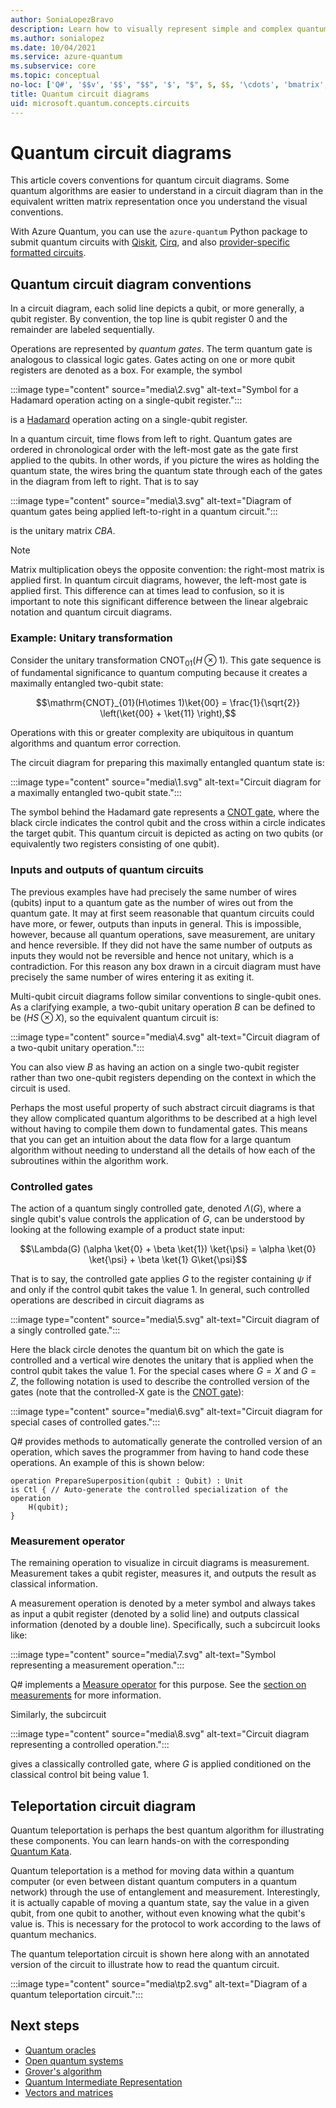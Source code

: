 ```yaml
---
author: SoniaLopezBravo
description: Learn how to visually represent simple and complex quantum operations with quantum circuit diagrams.
ms.author: sonialopez
ms.date: 10/04/2021
ms.service: azure-quantum
ms.subservice: core
ms.topic: conceptual
no-loc: ['Q#', '$$v', '$$', "$$", '$', "$", $, $$, '\cdots', 'bmatrix', '\ddots', '\equiv', '\sum', '\begin', '\end', '\sqrt', '\otimes', '{', '}', '\text', '\phi', '\kappa', '\psi', '\alpha', '\beta', '\gamma', '\delta', '\omega', '\bra', '\ket', '\boldone', '\\\\', '\\', '=', '\frac', '\text', '\mapsto', '\dagger', '\to', '\begin{cases}', '\end{cases}', '\operatorname', '\braket', '\id', '\expect', '\defeq', '\variance', '\dd', '&', '\begin{align}', '\end{align}', '\Lambda', '\lambda', '\Omega', '\mathrm', '\left', '\right', '\qquad', '\times', '\big', '\langle', '\rangle', '\bigg', '\Big', '|', '\mathbb', '\vec', '\in', '\texttt', '\ne', '<', '>', '\leq', '\geq', '~~', '~', '\begin{bmatrix}', '\end{bmatrix}', '\_', target, targets]
title: Quantum circuit diagrams
uid: microsoft.quantum.concepts.circuits
---
```


# Quantum circuit diagrams 

This article covers conventions for quantum circuit diagrams. Some quantum algorithms are easier to understand in a circuit diagram than in the equivalent written matrix representation once you understand the visual conventions.

With Azure Quantum, you can use the `azure-quantum` Python package to submit quantum circuits with [Qiskit](xref:microsoft.quantum.quickstarts.computing.qiskit.portal), [Cirq](xref:microsoft.quantum.quickstarts.computing.cirq.portal), and also [provider-specific formatted circuits](xref:microsoft.quantum.quickstarts.computing.provider.portal).

## Quantum circuit diagram conventions

In a circuit diagram, each solid line depicts a qubit, or more generally, a qubit register. By convention, the top line is qubit register $0$ and the remainder are labeled sequentially. 

Operations are represented by *quantum gates*. The term quantum gate is analogous to classical logic gates. Gates acting on one or more qubit registers are denoted as a box.
For example, the symbol

:::image type="content" source="media\2.svg" alt-text="Symbol for a Hadamard operation acting on a single-qubit register.":::

is a [Hadamard](xref:Microsoft.Quantum.Intrinsic.H) operation acting on a single-qubit register.

In a quantum circuit, time flows from left to right. Quantum gates are ordered in chronological order with the left-most gate as the gate first applied to the qubits.
In other words, if you picture the wires as holding the quantum state, the wires bring the quantum state through each of the gates in the diagram from left to right.
That is to say 

:::image type="content" source="media\3.svg" alt-text="Diagram of quantum gates being applied left-to-right in a quantum circuit.":::

is the unitary matrix $CBA$.

> [!NOTE]
> Matrix multiplication obeys the opposite convention: the right-most matrix is applied first. In quantum circuit diagrams, however, the left-most gate is applied first.
>This difference can at times lead to confusion, so it is important to note this significant difference between the linear algebraic notation and quantum circuit diagrams.

### Example: Unitary transformation

Consider the unitary transformation $\text{ CNOT}_{01}(H\otimes 1)$.
This gate sequence is of fundamental significance to quantum computing because it creates a maximally entangled two-qubit state:

$$\mathrm{CNOT}_{01}(H\otimes 1)\ket{00} = \frac{1}{\sqrt{2}} \left(\ket{00} + \ket{11} \right),$$

Operations with this or greater complexity are ubiquitous in quantum algorithms and quantum error correction.

The circuit diagram for preparing this maximally entangled quantum state is:

:::image type="content" source="media\1.svg" alt-text="Circuit diagram for a maximally entangled two-qubit state.":::

The symbol behind the Hadamard gate represents a [CNOT gate](xref:Microsoft.Quantum.Intrinsic.CNOT), where the black circle indicates the control qubit and the cross within a circle indicates the target qubit. This quantum circuit is depicted as acting on two qubits (or equivalently two registers consisting of one qubit).

### Inputs and outputs of quantum circuits

The previous examples have had precisely the same number of wires (qubits) input to a quantum gate as the number of wires out from the quantum gate.
It may at first seem reasonable that quantum circuits could have more, or fewer, outputs than inputs in general.
This is impossible, however, because all quantum operations, save measurement, are unitary and hence reversible.
If they did not have the same number of outputs as inputs they would not be reversible and hence not unitary, which is a contradiction.
For this reason any box drawn in a circuit diagram must have precisely the same number of wires entering it as exiting it.

Multi-qubit circuit diagrams follow similar conventions to single-qubit ones.
As a clarifying example, a two-qubit unitary operation $B$ can be defined to be $(H S\otimes X)$, so the equivalent quantum circuit is:

:::image type="content" source="media\4.svg" alt-text="Circuit diagram of a two-qubit unitary operation.":::

You can also view $B$ as having an action on a single two-qubit register rather than two one-qubit registers depending on the context in which the circuit is used. 

Perhaps the most useful property of such abstract circuit diagrams is that they allow complicated quantum algorithms to be described at a high level without having to compile them down to fundamental gates.
This means that you can get an intuition about the data flow for a large quantum algorithm without needing to understand all the details of how each of the subroutines within the algorithm work.

### Controlled gates

The action of a quantum singly controlled gate, denoted $\Lambda(G)$, where a single qubit's value controls the application of $G$, can be understood by looking at the following example of a product state input:

$$\Lambda(G) (\alpha \ket{0} + \beta \ket{1}) \ket{\psi} = \alpha \ket{0} \ket{\psi} + \beta \ket{1} G\ket{\psi}$$

That is to say, the controlled gate applies $G$ to the register containing $\psi$ if and only if the control qubit takes the value $1$. In general, such controlled operations are described in circuit diagrams as

:::image type="content" source="media\5.svg" alt-text="Circuit diagram of a singly controlled gate.":::

Here the black circle denotes the quantum bit on which the gate is controlled and a vertical wire denotes the unitary that is applied when the control qubit takes the value $1$.
For the special cases where $G=X$ and $G=Z$, the following notation is used to describe the controlled version of the gates (note that the controlled-X gate is the [CNOT gate](xref:Microsoft.Quantum.Intrinsic.CNOT)):

:::image type="content" source="media\6.svg" alt-text="Circuit diagram for special cases of controlled gates.":::

Q# provides methods to automatically generate the controlled version of an operation, which saves the programmer from having to hand code these operations. An example of this is shown below:

```qsharp
operation PrepareSuperposition(qubit : Qubit) : Unit
is Ctl { // Auto-generate the controlled specialization of the operation
    H(qubit);
}
```

### Measurement operator
The remaining operation to visualize in circuit diagrams is measurement. Measurement takes a qubit register, measures it, and outputs the result as classical information.

A measurement operation is denoted by a meter symbol and always takes as input a qubit register (denoted by a solid line) and outputs classical information (denoted by a double line).
Specifically, such a subcircuit looks like:

:::image type="content" source="media\7.svg" alt-text="Symbol representing a measurement operation.":::

Q# implements a [Measure operator](xref:Microsoft.Quantum.Intrinsic.Measure) for this purpose. See the [section on measurements](xref:microsoft.quantum.libraries.overview.standard.prelude#measurements) for more information.

Similarly, the subcircuit

:::image type="content" source="media\8.svg" alt-text="Circuit diagram representing a controlled operation.":::

gives a classically controlled gate, where $G$ is applied conditioned on the classical control bit being value $1$.

## Teleportation circuit diagram

Quantum teleportation is perhaps the best quantum algorithm for illustrating these components.
You can learn hands-on with the corresponding [Quantum Kata](xref:microsoft.quantum.tutorial-qdk.katas).

Quantum teleportation is a method for moving data within a quantum computer (or even between distant quantum computers in a quantum network) through the use of entanglement and measurement.
Interestingly, it is actually capable of moving a quantum state, say the value in a given qubit, from one qubit to another, without even knowing what the qubit's value is.
This is necessary for the protocol to work according to the laws of quantum mechanics.

The quantum teleportation circuit is shown here along with an annotated version of the circuit to illustrate how to read the quantum circuit.

:::image type="content" source="media\tp2.svg" alt-text="Diagram of a quantum teleportation circuit.":::

## Next steps

- [Quantum oracles](xref:microsoft.quantum.concepts.oracles)
- [Open quantum systems](xref:microsoft.quantum.concepts.opensystems)
- [Grover's algorithm](xref:microsoft.quantum.concepts.grovers)
- [Quantum Intermediate Representation](xref:microsoft.quantum.concepts.qir)
- [Vectors and matrices](xref:microsoft.quantum.concepts.vectors)